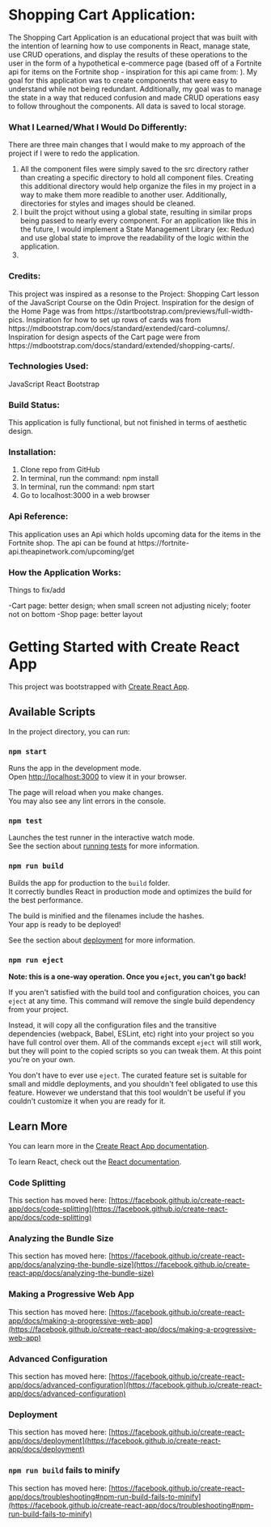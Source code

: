 <h1>Shopping Cart Application:</h1>
The Shopping Cart Application is an educational project that was built with the intention of learning how to use components in React, manage state, use CRUD operations, and display the results of these operations to the user in the form of a hypothetical e-commerce page (based off of a Fortnite api for items on the Fortnite shop - inspiration for this api came from: ). My goal for this application was to create components that were easy to understand while not being redundant. Additionally, my goal was to manage the state in a way that reduced confusion and made CRUD operations easy to follow throughout the components. All data is saved to local storage.

<h3> What I Learned/What I Would Do Differently:</h3>
There are three main changes that I would make to my approach of the project if I were to redo the application.

1. All the component files were simply saved to the src directory rather than creating a specific directory to hold all component files. Creating this additional directory would help organize the files in my project in a way to make them more readible to another user. Additionally, directories for styles and images should be cleaned.
2. I built the projct without using a global state, resulting in similar props being passed to nearly every component. For an application like this in the future, I would implement a State Management Library (ex: Redux) and use global state to improve the readability of the logic within the application.
3.

<h3>Credits:</h3>
This project was inspired as a resonse to the Project: Shopping Cart lesson of the JavaScript Course on the Odin Project. Inspiration for the design of the Home Page was from  https://startbootstrap.com/previews/full-width-pics. Inspiration for how to set up rows of cards was from https://mdbootstrap.com/docs/standard/extended/card-columns/. Inspiration for design aspects of the Cart page were from https://mdbootstrap.com/docs/standard/extended/shopping-carts/.

<h3>Technologies Used:</h3>
JavaScript
React
Bootstrap

<h3>Build Status:</h3>
This application is fully functional, but not finished in terms of aesthetic design.

<h3>Installation:</h3>

1. Clone repo from GitHub
2. In terminal, run the command: npm install
3. In terminal, run the command: npm start
4. Go to localhost:3000 in a web browser

<h3>Api Reference:</h3>
This application uses an Api which holds upcoming data for the items in the Fortnite shop. The api can be found at https://fortnite-api.theapinetwork.com/upcoming/get

<h3>How the Application Works:</h3>

Things to fix/add

-Cart page: better design; when small screen not adjusting nicely; footer not on bottom
-Shop page: better layout

# Getting Started with Create React App

This project was bootstrapped with [Create React App](https://github.com/facebook/create-react-app).

## Available Scripts

In the project directory, you can run:

### `npm start`

Runs the app in the development mode.\
Open [http://localhost:3000](http://localhost:3000) to view it in your browser.

The page will reload when you make changes.\
You may also see any lint errors in the console.

### `npm test`

Launches the test runner in the interactive watch mode.\
See the section about [running tests](https://facebook.github.io/create-react-app/docs/running-tests) for more information.

### `npm run build`

Builds the app for production to the `build` folder.\
It correctly bundles React in production mode and optimizes the build for the best performance.

The build is minified and the filenames include the hashes.\
Your app is ready to be deployed!

See the section about [deployment](https://facebook.github.io/create-react-app/docs/deployment) for more information.

### `npm run eject`

**Note: this is a one-way operation. Once you `eject`, you can't go back!**

If you aren't satisfied with the build tool and configuration choices, you can `eject` at any time. This command will remove the single build dependency from your project.

Instead, it will copy all the configuration files and the transitive dependencies (webpack, Babel, ESLint, etc) right into your project so you have full control over them. All of the commands except `eject` will still work, but they will point to the copied scripts so you can tweak them. At this point you're on your own.

You don't have to ever use `eject`. The curated feature set is suitable for small and middle deployments, and you shouldn't feel obligated to use this feature. However we understand that this tool wouldn't be useful if you couldn't customize it when you are ready for it.

## Learn More

You can learn more in the [Create React App documentation](https://facebook.github.io/create-react-app/docs/getting-started).

To learn React, check out the [React documentation](https://reactjs.org/).

### Code Splitting

This section has moved here: [https://facebook.github.io/create-react-app/docs/code-splitting](https://facebook.github.io/create-react-app/docs/code-splitting)

### Analyzing the Bundle Size

This section has moved here: [https://facebook.github.io/create-react-app/docs/analyzing-the-bundle-size](https://facebook.github.io/create-react-app/docs/analyzing-the-bundle-size)

### Making a Progressive Web App

This section has moved here: [https://facebook.github.io/create-react-app/docs/making-a-progressive-web-app](https://facebook.github.io/create-react-app/docs/making-a-progressive-web-app)

### Advanced Configuration

This section has moved here: [https://facebook.github.io/create-react-app/docs/advanced-configuration](https://facebook.github.io/create-react-app/docs/advanced-configuration)

### Deployment

This section has moved here: [https://facebook.github.io/create-react-app/docs/deployment](https://facebook.github.io/create-react-app/docs/deployment)

### `npm run build` fails to minify

This section has moved here: [https://facebook.github.io/create-react-app/docs/troubleshooting#npm-run-build-fails-to-minify](https://facebook.github.io/create-react-app/docs/troubleshooting#npm-run-build-fails-to-minify)
